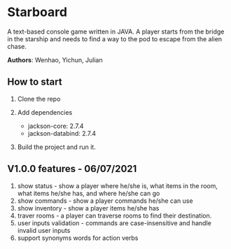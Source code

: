 # Starboard
A text-based console game written in JAVA. A player starts from the bridge in the starship and needs to find a way to the pod to escape from the alien chase.   

**Authors**: Wenhao, Yichun, Julian

## How to start
1. Clone the repo
2. Add dependencies
    - jackson-core: 2.7.4
    - jackson-databind: 2.7.4
    
3. Build the project and run it.

## V1.0.0 features - 06/07/2021
1. show status - show a player where he/she is, what items in the room, what items he/she has, and where he/she can go
2. show commands - show a player commands he/she can use
3. show inventory - show a player items he/she has
4. traver rooms - a player can traverse rooms to find their destination.
5. user inputs validation - commands are case-insensitive and handle invalid user inputs
6. support synonyms words for action verbs
